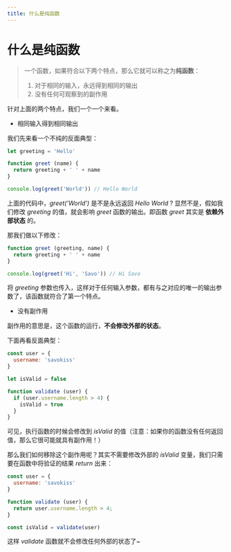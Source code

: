 ```yaml
---
title: 什么是纯函数
---
```


# 什么是纯函数

> 一个函数，如果符合以下两个特点，那么它就可以称之为**纯函数**：
>
> 1. 对于相同的输入，永远得到相同的输出
> 2. 没有任何可观察到的副作用

针对上面的两个特点，我们一个一个来看。

- 相同输入得到相同输出

我们先来看一个不纯的反面典型：

```js
let greeting = 'Hello'

function greet (name) {
  return greeting + ' ' + name
}

console.log(greet('World')) // Hello World
```

上面的代码中，*greet('World')* 是不是永远返回 *Hello World* ? 显然不是，假如我们修改 *greeting* 的值，就会影响 *greet* 函数的输出。即函数 *greet* 其实是 **依赖外部状态** 的。

那我们做以下修改：

```js
function greet (greeting, name) {
  return greeting + ' ' + name
}

console.log(greet('Hi', 'Savo')) // Hi Savo
```

将 *greeting* 参数也传入，这样对于任何输入参数，都有与之对应的唯一的输出参数了，该函数就符合了第一个特点。

- 没有副作用

副作用的意思是，这个函数的运行，**不会修改外部的状态**。

下面再看反面典型：

```js
const user = {
  username: 'savokiss'
}

let isValid = false

function validate (user) {
  if (user.username.length > 4) {
    isValid = true
  }
}
```

可见，执行函数的时候会修改到 *isValid* 的值（注意：如果你的函数没有任何返回值，那么它很可能就具有副作用！）

那么我们如何移除这个副作用呢？其实不需要修改外部的 *isValid* 变量，我们只需要在函数中将验证的结果 *return* 出来：

```js
const user = {
  username: 'savokiss'
}

function validate (user) {
  return user.username.length > 4;
}

const isValid = validate(user)
```

这样 *validate* 函数就不会修改任何外部的状态了~